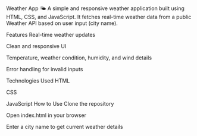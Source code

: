 Weather App 🌤️
A simple and responsive weather application built using HTML, CSS, and JavaScript. It fetches real-time weather data from a public Weather API based on user input (city name).

Features
Real-time weather updates

Clean and responsive UI

Temperature, weather condition, humidity, and wind details

Error handling for invalid inputs

Technologies Used
HTML

CSS

JavaScript
How to Use
Clone the repository

Open index.html in your browser

Enter a city name to get current weather details
